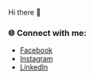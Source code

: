  Hi there 👋





### 🌐 Connect with me:

- [Facebook](https://www.facebook.com/profile.php?id=100005665987017)
- [Instagram](https://instagram.com/thomas_arvanitis)
- [LinkedIn](https://www.linkedin.com/in/%CE%B8%CF%89%CE%BC%CE%AC%CF%82-%CE%B1%CF%81%CE%B2%CE%B1%CE%BD%CE%AF%CF%84%CE%B7%CF%82-508680372/)
